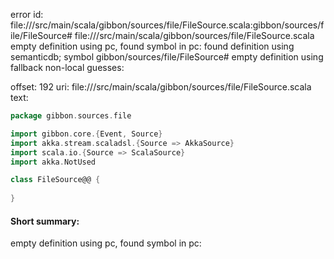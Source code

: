 error id: file://<WORKSPACE>/src/main/scala/gibbon/sources/file/FileSource.scala:gibbon/sources/file/FileSource#
file://<WORKSPACE>/src/main/scala/gibbon/sources/file/FileSource.scala
empty definition using pc, found symbol in pc: 
found definition using semanticdb; symbol gibbon/sources/file/FileSource#
empty definition using fallback
non-local guesses:

offset: 192
uri: file://<WORKSPACE>/src/main/scala/gibbon/sources/file/FileSource.scala
text:
```scala
package gibbon.sources.file

import gibbon.core.{Event, Source}
import akka.stream.scaladsl.{Source => AkkaSource}
import scala.io.{Source => ScalaSource}
import akka.NotUsed

class FileSource@@ {
  
}

```


#### Short summary: 

empty definition using pc, found symbol in pc: 